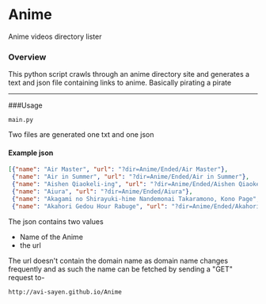 # Anime
Anime videos directory lister

### Overview
This python script crawls through an anime directory site and generates a text and json file containing links to anime. Basically pirating a pirate
***
###Usage
```shell
main.py
```
Two files are generated one txt and one json
#### Example json
```json
[{"name": "Air Master", "url": "?dir=Anime/Ended/Air Master"},
 {"name": "Air in Summer", "url": "?dir=Anime/Ended/Air in Summer"},
 {"name": "Aishen Qiaokeli-ing", "url": "?dir=Anime/Ended/Aishen Qiaokeli-ing"},
 {"name": "Aiura", "url": "?dir=Anime/Ended/Aiura"},
 {"name": "Akagami no Shirayuki-hime Nandemonai Takaramono, Kono Page", "url": "?dir=Anime/Ended/Akagami no Shirayuki-hime Nandemonai Takaramono, Kono Page"},
 {"name": "Akahori Gedou Hour Rabuge", "url": "?dir=Anime/Ended/Akahori Gedou Hour Rabuge"}]
```
The json contains two values

- Name of the Anime 
- the url

The url doesn't contain the domain name as domain name changes frequently and as such the name can be fetched by sending a "GET" request to-

```html
http://avi-sayen.github.io/Anime
```